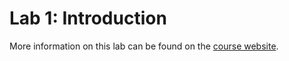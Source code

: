 # Lab 1: Introduction

More information on this lab can be found on the [course website](https://tjo.is/teaching/sse-fa24/l1/).

